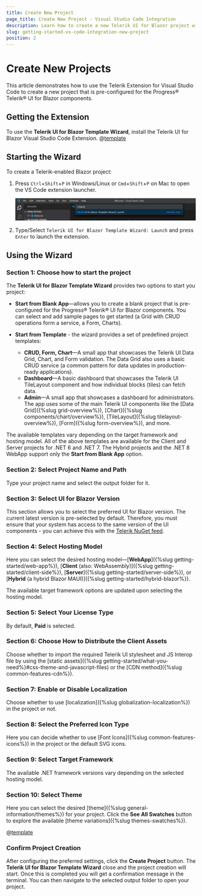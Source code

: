```yaml
---
title: Create New Project
page_title: Create New Project - Visual Studio Code Integration
description: Learn how to create a new Telerik UI for Blazor project with our Visual Studio Code Templates.
slug: getting-started-vs-code-integration-new-project
position: 2
---
```



# Create New Projects

This article demonstrates how to use the Telerik Extension for Visual Studio Code to create a new project that is pre-configured for the Progress&reg; Telerik&reg; UI for Blazor components.

## Getting the Extension

To use the **Telerik UI for Blazor Template Wizard**, install the Telerik UI for Blazor Visual Studio Code Extension. @[template](/_contentTemplates/common/general-info.md#vs-code-x-download)

## Starting the Wizard

To create a Telerik-enabled Blazor project:

1. Press `Ctrl`+`Shift`+`P` in Windows/Linux or `Cmd`+`Shift`+`P` on Mac to open the VS Code extension launcher.

    ![launch Telerik Blazor VS Code extension](images/launch-extension.png)

1. Type/Select `Telerik UI for Blazor Template Wizard: Launch` and press `Enter` to launch the extension.

## Using the Wizard

### Section 1: Choose how to start the project

The **Telerik UI for Blazor Template Wizard** provides two options to start you project:

* **Start from Blank App**&mdash;allows you to create a blank project that is pre-configured for the Progress® Telerik® UI for Blazor components. You can select and add sample pages to get started (a Grid with CRUD operations form a service, a Form, Charts).

* **Start from Template** - the wizard provides a set of predefined project templates:
    * **CRUD, Form, Chart**&mdash;A small app that showcases the Telerik UI Data Grid, Chart, and Form validation. The Data Grid also uses a basic CRUD service (a common pattern for data updates in production-ready applications).
    * **Dashboard**&mdash;A basic dashboard that showcases the Telerik UI TileLayout component and how individual blocks (tiles) can fetch data.
    * **Admin**&mdash;A small app that showcases a dashboard for administrators. The app uses some of the main Telerik UI components like the [Data Grid]({%slug grid-overview%}), [Chart]({%slug components/chart/overview%}), [TileLayout]({%slug tilelayout-overview%}), [Form]({%slug form-overview%}), and more.

The available templates vary depending on the target framework and hosting model. All of the above templates are available for the Client and Server projects for .NET 6 and .NET 7. The Hybrid projects and the .NET 8 WebApp support only the **Start from Blank App** option.

### Section 2: Select Project Name and Path

Type your project name and select the output folder for it.

### Section 3: Select UI for Blazor Version

This section allows you to select the preferred UI for Blazor version. The current latest version is pre-selected by default. Therefore, you must ensure that your system has access to the same version of the UI components - you can achieve this with the [Telerik NuGet feed](../../installation/nuget).

### Section 4: Select Hosting Model

Here you can select the desired hosting model&mdash;[**WebApp**]({%slug getting-started/web-app%}), [**Client** (also: WebAssembly)]({%slug getting-started/client-side%}), [**Server**]({%slug getting-started/server-side%}), or [**Hybrid** (a hybrid Blazor MAUI)]({%slug getting-started/hybrid-blazor%}).

The available target framework options are updated upon selecting the hosting model.

### Section 5: Select Your License Type

By default, **Paid** is selected.

### Section 6: Choose How to Distribute the Client Assets

Choose whether to import the required Telerik UI stylesheet and JS Interop file by using the [static assets]({%slug getting-started/what-you-need%}#css-theme-and-javascript-files) or the [CDN method]({%slug common-features-cdn%}).

### Section 7: Enable or Disable Localization

Choose whether to use [localization]({%slug globalization-localization%}) in the project or not.


### Section 8: Select the Preferred Icon Type

Here you can decide whether to use [Font Icons]({%slug common-features-icons%}) in the project or the default SVG icons.

### Section 9: Select Target Framework

The available .NET framework versions vary depending on the selected hosting model.

### Section 10: Select Theme

Here you can select the desired [theme]({%slug general-information/themes%}) for your project. Click the **See All Swatches** button to explore the available [theme variations]({%slug themes-swatches%}).

@[template](/_contentTemplates/common/general-info.md#vs-code-nuget-note)

### Confirm Project Creation

After configuring the preferred settings, click the **Create Project** button. The **Telerik UI for Blazor Template Wizard** close and the project creation will start. Once this is completed you will get a confirmation message in the terminal. You can then navigate to the selected output folder to open your project.